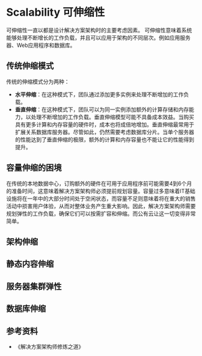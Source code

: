 # Scalability 可伸缩性
可伸缩性一直以都是设计解决方案架构时的主要考虑因素。
可伸缩性意味着系统能够处理不断增长的工作负载，并且可以应用于架构的不同层次。例如应用服务器、Web应用程序和数据库。

## 传统伸缩模式
传统的伸缩模式分为两种：
* **水平伸缩**：在这种模式下，团队通过添加更多实例来处理不断增加的工作负载。
* **垂直伸缩**：在这种模式下，团队可以为同一实例添加额外的计算存储和内存能力，以处理不断增加的工作负载。垂直伸缩模型可能不具备成本效益。当购买具有更多计算和内存容量的硬件时，成本也将成倍地增加。垂直伸缩最常用于扩展关系数据库服务器。尽管如此，仍然需要考虑数据库分片。当单个服务器的性能达到了垂直伸缩的极限，额外的计算和内存容量也不能让它的性能得到提升。

## 容量伸缩的困境
在传统的本地数据中心，订购额外的硬件在可用于应用程序前可能需要4到6个月的准备时间，这意味着解决方案架构师必须提前规划容量。容量过多意味着IT基础设施将在一年中的大部分时间处于空闲状态，而容量不足则意味着将在重大的销售活动中损害用户体验，从而对整体业务产生重大影响。因此，解决方案架构师需要规划弹性的工作负载，确保它们可以按需扩容和伸缩。而公有云让这一切变得非常简单。

## 架构伸缩
## 静态内容伸缩
## 服务器集群弹性
## 数据库伸缩

## 参考资料
* 《解决方案架构师修炼之道》